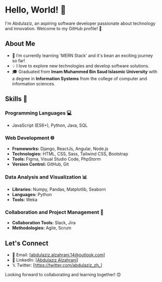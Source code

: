 # Hello, World! 👋

I'm Abdulaziz, an aspiring software developer passionate about technology and innovation. Welcome to my GitHub profile! 🚀

## About Me

- 🌱 I’m currently learning 'MERN Stack' and it's bean an exciting journey so far!
- 💡 I love to explore new technologies and develop software solutions.
- 🎓 Graduated from **Imam Muhammed Bin Saud Islasmic University** with a degree in **Information Systems** from the college of computer and information sciences.

## Skills 💼

### Programming Languages 💻
- JavaScript (ES6+), Python, Java, SQL

### Web Development 🌐
- **Frameworks:** Django, ReactJs, Angular, Node.js
- **Technologies:** HTML, CSS, Sass, Tailwind CSS, Bootstrap
- **Tools:** Figma, Visual Studio Code, PhpStorm
- **Version Control:** GitHub, Git

### Data Analysis and Visualization 📊
- **Libraries:** Numpy, Pandas, Matplotlib, Seaborn
- **Languages:** Python
- **Tools:** Weka

### Collaboration and Project Management 🤝
- **Collaboration Tools:** Slack, Jira
- **Methodologies:** Agile, Scrum

## Let's Connect

- 📧 Email: [abdulaziz.alzahrani.14@outlook.com]
- 💼 LinkedIn: [[Abdulaziz Alzahrani](https://www.linkedin.com/in/abdulaziz-alzahrani-3688821b9/)]
- 𝕏 Twitter: [https://twitter.com/abdulaziz_zh_]

Looking forward to collaborating and learning together! 😊
